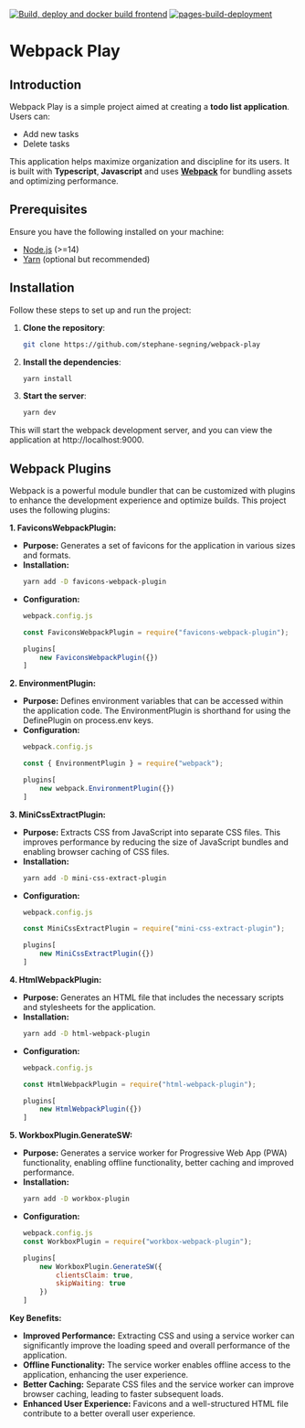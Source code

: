 [![Build, deploy and docker build frontend](https://github.com/stephane-segning/webpack-play/actions/workflows/build-deploy.yml/badge.svg)](https://github.com/stephane-segning/webpack-play/actions/workflows/build-deploy.yml)
[![pages-build-deployment](https://github.com/stephane-segning/webpack-play/actions/workflows/pages/pages-build-deployment/badge.svg)](https://github.com/stephane-segning/webpack-play/actions/workflows/pages/pages-build-deployment)

# Webpack Play

## Introduction

Webpack Play is a simple project aimed at creating a **todo list application**. Users can:
- Add new tasks
- Delete tasks

This application helps maximize organization and discipline for its users. It is built with **Typescript**,  **Javascript** and uses **[Webpack](https://webpack.js.org/)** for bundling assets and optimizing performance. 

## Prerequisites

Ensure you have the following installed on your machine:
- [Node.js](https://nodejs.org/) (>=14)
- [Yarn](https://yarnpkg.com/) (optional but recommended)

## Installation

Follow these steps to set up and run the project:
1. **Clone the repository**:
   ```bash
   git clone https://github.com/stephane-segning/webpack-play
2. **Install the dependencies**:
    ```bash
    yarn install
3. **Start the server**:
    ```bash
    yarn dev
This will start the webpack development server, and you can view the application at http://localhost:9000.

## Webpack Plugins

 Webpack is a powerful module bundler that can be customized with plugins to enhance the development experience and optimize builds. This project uses the following plugins:

**1. FaviconsWebpackPlugin:**

* **Purpose:** Generates a set of favicons for the application in various sizes and formats.
* **Installation:**
    ```bash
    yarn add -D favicons-webpack-plugin

* **Configuration:**
    ```js
    webpack.config.js

    const FaviconsWebpackPlugin = require("favicons-webpack-plugin");

    plugins[
        new FaviconsWebpackPlugin({})
    ]
    

**2. EnvironmentPlugin:**

* **Purpose:** Defines environment variables that can be accessed within the application code. The EnvironmentPlugin is shorthand for using the DefinePlugin on process.env keys. 
* **Configuration:**
    ```js
    webpack.config.js

    const { EnvironmentPlugin } = require("webpack");

    plugins[
        new webpack.EnvironmentPlugin({})
    ]

**3. MiniCssExtractPlugin:**

* **Purpose:** Extracts CSS from JavaScript into separate CSS files. This improves performance by reducing the size of JavaScript bundles and enabling browser caching of CSS files.
* **Installation:**
    ```bash
    yarn add -D mini-css-extract-plugin
* **Configuration:**
    ```js
    webpack.config.js

    const MiniCssExtractPlugin = require("mini-css-extract-plugin");

    plugins[
        new MiniCssExtractPlugin({})
    ]

**4. HtmlWebpackPlugin:**

* **Purpose:** Generates an HTML file that includes the necessary scripts and stylesheets for the application. 
* **Installation:**
    ```bash
    yarn add -D html-webpack-plugin
* **Configuration:**
    ```js
    webpack.config.js

    const HtmlWebpackPlugin = require("html-webpack-plugin");

    plugins[
        new HtmlWebpackPlugin({})
    ]
    

**5. WorkboxPlugin.GenerateSW:**

* **Purpose:** Generates a service worker for Progressive Web App (PWA) functionality, enabling offline functionality, better caching and improved performance. 
* **Installation:**
    ```bash
    yarn add -D workbox-plugin

* **Configuration:**
    ```js
    webpack.config.js
    const WorkboxPlugin = require("workbox-webpack-plugin");

    plugins[
        new WorkboxPlugin.GenerateSW({
            clientsClaim: true,
            skipWaiting: true
        })
    ]


**Key Benefits:**

* **Improved Performance:** Extracting CSS and using a service worker can significantly improve the loading speed and overall performance of the application.
* **Offline Functionality:** The service worker enables offline access to the application, enhancing the user experience.
* **Better Caching:** Separate CSS files and the service worker can improve browser caching, leading to faster subsequent loads.
* **Enhanced User Experience:** Favicons and a well-structured HTML file contribute to a better overall user experience.

